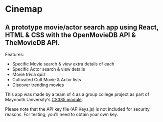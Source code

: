 # Cinemap

## A prototype movie/actor search app using React, HTML & CSS with the OpenMovieDB API & TheMovieDB API.


Features:
  - Specific Movie search & view extra details of each
  - Specific Actor search & view details
  - Movie trivia quiz
  - Cultivated Cult Movie & Actor lists
  - Discover trending movies
  

This app was made by a team of 4 as a group college project as part of Maynooth University's [CS385 module](https://www.maynoothuniversity.ie/international/study-maynooth/available-courses/computer-science).
  
Please note that the API key file (APIKeys.js) is not included for security reasons. For testing, you'll need to obtain your own key.
